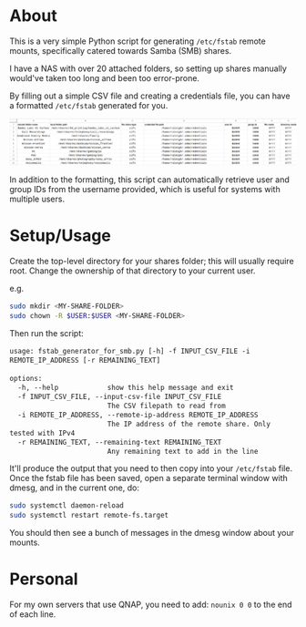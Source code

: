 # About

This is a very simple Python script for generating `/etc/fstab` remote mounts, specifically catered towards Samba (SMB) shares.

I have a NAS with over 20 attached folders, so setting up shares manually would've taken too long and been too error-prone.

By filling out a simple CSV file and creating a credentials file, you can have a formatted `/etc/fstab` generated for you.

![CSV screenshot](./csv-example.png)

In addition to the formatting, this script can automatically retrieve user and group IDs from the username provided, which is useful for systems with multiple users.

# Setup/Usage

Create the top-level directory for your shares folder; this will usually require root. Change the ownership of that directory to your current user.

e.g.

```bash
sudo mkdir <MY-SHARE-FOLDER>
sudo chown -R $USER:$USER <MY-SHARE-FOLDER>
```

Then run the script:

```
usage: fstab_generator_for_smb.py [-h] -f INPUT_CSV_FILE -i REMOTE_IP_ADDRESS [-r REMAINING_TEXT]

options:
  -h, --help            show this help message and exit
  -f INPUT_CSV_FILE, --input-csv-file INPUT_CSV_FILE
                        The CSV filepath to read from
  -i REMOTE_IP_ADDRESS, --remote-ip-address REMOTE_IP_ADDRESS
                        The IP address of the remote share. Only tested with IPv4
  -r REMAINING_TEXT, --remaining-text REMAINING_TEXT
                        Any remaining text to add in the line
```

It'll produce the output that you need to then copy into your `/etc/fstab` file. Once the fstab file has been saved, open a separate terminal window with dmesg, and in the current one, do:

```bash
sudo systemctl daemon-reload
sudo systemctl restart remote-fs.target
```

You should then see a bunch of messages in the dmesg window about your mounts.

# Personal

For my own servers that use QNAP, you need to add: `nounix 0 0` to the end of each line.